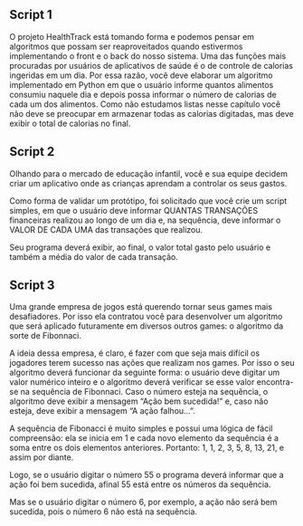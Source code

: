 ## Script 1

O projeto HealthTrack está tomando forma e podemos pensar em algoritmos que possam ser reaproveitados quando estivermos implementando o front e o back do nosso sistema. Uma das funções mais procuradas por usuários de aplicativos de saúde é o de controle de calorias ingeridas em um dia. Por essa razão, você deve elaborar um algoritmo implementado em Python em que o usuário informe quantos alimentos consumiu naquele dia e depois possa informar o número de calorias de cada um dos alimentos. Como não estudamos listas nesse capítulo você não deve se preocupar em armazenar todas as calorias digitadas, mas deve exibir o total de calorias no final.

## Script 2

Olhando para o mercado de educação infantil, você e sua equipe decidem criar um aplicativo onde as crianças aprendam a controlar os seus gastos.

Como forma de validar um protótipo, foi solicitado que você crie um script simples, em que o usuário deve informar QUANTAS TRANSAÇÕES financeiras realizou ao longo de um dia e, na sequência, deve informar o VALOR DE CADA UMA das transações que realizou.

Seu programa deverá exibir, ao final, o valor total gasto pelo usuário e também a média do valor de cada transação.

## Script 3

Uma grande empresa de jogos está querendo tornar seus games mais desafiadores. Por isso ela contratou você para desenvolver um algoritmo que será aplicado futuramente em diversos outros games: o algoritmo da sorte de Fibonnaci.

A ideia dessa empresa, é claro, é fazer com que seja mais difícil os jogadores terem sucesso nas ações que realizam nos games. Por isso o seu algoritmo deverá funcionar da seguinte forma: o usuário deve digitar um valor numérico inteiro e o algoritmo deverá verificar se esse valor encontra-se na sequência de Fibonnaci. Caso o número esteja na sequência, o algoritmo deve exibir a mensagem “Ação bem sucedida!” e, caso não esteja, deve exibir a mensagem “A ação falhou...”.

A sequência de Fibonacci é muito simples e possui uma lógica de fácil compreensão: ela se inicia em 1 e cada novo elemento da sequência é a soma entre os dois elementos anteriores. Portanto: 1, 1, 2, 3, 5, 8, 13, 21, e assim por diante.

Logo, se o usuário digitar o número 55 o programa deverá informar que a ação foi bem sucedida, afinal 55 está entre os números da sequência.

Mas se o usuário digitar o número 6, por exemplo, a ação não será bem sucedida, pois o número 6 não está na sequência.
